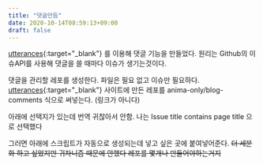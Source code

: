 ```yaml
---
title: "댓글만듬"
date: 2020-10-14T08:59:13+09:00
draft: false
---
```


[utterances]{:target="\_blank"} 를 이용해 댓글 기능을 만들었다.
원리는 Github의 이슈API를 사용해 댓글을 쓸 때마다 이슈가 생기는것이다.

댓글을 관리할 레포를 생성한다. 파일은 필요 없고 이슈만 필요하다.
[utterances]{:target="\_blank"} 사이트에 만든 레포를 anima-only/blog-comments 식으로 써넣는다. (링크가 아니다)

아래에 선택지가 있는데 번역 귀찮아서 안함. 나는 Issue title contains page title 으로 선택했다

그러면 아래에 스크립트가 자동으로 생성되는데 넣고 싶은 곳에 붙여넣어준다. ~~더 세분화 하고 싶었지만 귀차니즘 때문에 안했다 레포를 몇개나 만들어야하는거지~~

[utterances]: https://utteranc.es

